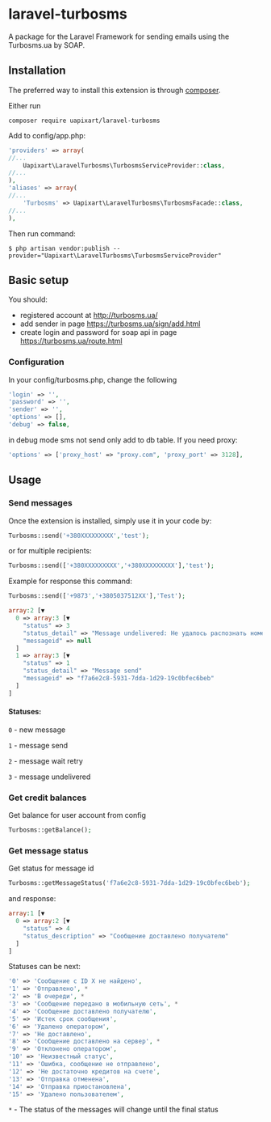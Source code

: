 laravel-turbosms
=============
A package for the Laravel Framework for sending emails using the Turbosms.ua by SOAP.

Installation
------------
The preferred way to install this extension is through [composer](http://getcomposer.org/download/).

Either run
```shell
composer require uapixart/laravel-turbosms
```
Add to config/app.php:
```php
'providers' => array(
//...
    Uapixart\LaravelTurbosms\TurbosmsServiceProvider::class,
//...
),
'aliases' => array(
//...
    'Turbosms' => Uapixart\LaravelTurbosms\TurbosmsFacade::class,
//...
),
```
Then run command:
```shell
$ php artisan vendor:publish --provider="Uapixart\LaravelTurbosms\TurbosmsServiceProvider"
```
## Basic setup

You should:
* registered account at http://turbosms.ua/
* add sender in page https://turbosms.ua/sign/add.html
* create login and password for soap api in page https://turbosms.ua/route.html

### Configuration

In your config/turbosms.php, change the following
```php
'login' => '',
'password' => '',
'sender' => '',
'options' => [],
'debug' => false,
```
in debug mode sms not send only add to db table.
If you need proxy:
```php
'options' => ['proxy_host' => "proxy.com", 'proxy_port' => 3128],
```

## Usage

### Send messages
Once the extension is installed, simply use it in your code by:
```php
Turbosms::send('+380XXXXXXXXX','test');
```
or for multiple recipients:
```php
Turbosms::send(['+380XXXXXXXXX','+380XXXXXXXXX'],'test');
```

Example for response this command:
```php
Turbosms::send(['+9873','+3805037512XX'],'Test');
```

```php
array:2 [▼
  0 => array:3 [▼
    "status" => 3
    "status_detail" => "Message undelivered: Не удалось распознать номер получателя "+9873""
    "messageid" => null
  ]
  1 => array:3 [▼
    "status" => 1
    "status_detail" => "Message send"
    "messageid" => "f7a6e2c8-5931-7dda-1d29-19c0bfec6beb"
  ]
]
```
#### Statuses:
`0` - new message

`1` - message send

`2` - message wait retry

`3` - message undelivered

### Get credit balances
Get balance for user account from config
```php
Turbosms::getBalance();
```

### Get message status
Get status for message id
```php
Turbosms::getMessageStatus('f7a6e2c8-5931-7dda-1d29-19c0bfec6beb');
```
and response:
```php
array:1 [▼
  0 => array:2 [▼
    "status" => 4
    "status_description" => "Сообщение доставлено получателю"
  ]
]
```
Statuses can be next:
```php
'0' => 'Сообщение с ID X не найдено',
'1' => 'Отправлено', *
'2' => 'В очереди', *
'3' => 'Сообщение передано в мобильную сеть', *
'4' => 'Сообщение доставлено получателю',
'5' => 'Истек срок сообщения',
'6' => 'Удалено оператором',
'7' => 'Не доставлено',
'8' => 'Сообщение доставлено на сервер', *
'9' => 'Отклонено оператором',
'10' => 'Неизвестный статус',
'11' => 'Ошибка, сообщение не отправлено',
'12' => 'Не достаточно кредитов на счете',
'13' => 'Отправка отменена',
'14' => 'Отправка приостановлена',
'15' => 'Удалено пользователем',
```
`*` - The status of the messages will change until the final status
